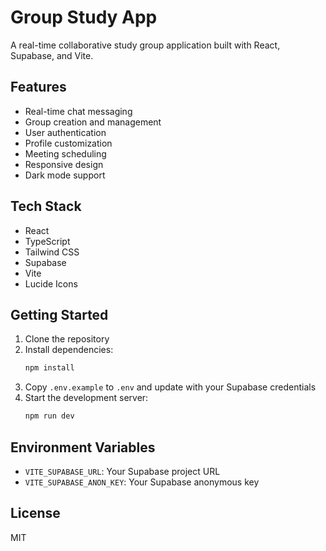 # Group Study App

A real-time collaborative study group application built with React, Supabase, and Vite.

## Features

- Real-time chat messaging
- Group creation and management
- User authentication
- Profile customization
- Meeting scheduling
- Responsive design
- Dark mode support

## Tech Stack

- React
- TypeScript
- Tailwind CSS
- Supabase
- Vite
- Lucide Icons

## Getting Started

1. Clone the repository
2. Install dependencies:
   ```bash
   npm install
   ```
3. Copy `.env.example` to `.env` and update with your Supabase credentials
4. Start the development server:
   ```bash
   npm run dev
   ```

## Environment Variables

- `VITE_SUPABASE_URL`: Your Supabase project URL
- `VITE_SUPABASE_ANON_KEY`: Your Supabase anonymous key

## License

MIT